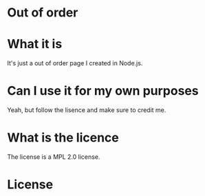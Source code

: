 # Out of order

# What it is
<section>
  It's just a out of order page I created in Node.js.
</section>

# Can I use it for my own purposes
<section>
  Yeah, but follow the lisence and make sure to credit me.
</section>

# What is the licence
The license is a MPL 2.0 license.
# License
<section>
  
</section>
